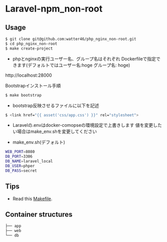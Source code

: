 # Laravel-npm_non-root

## Usage

```bash
$ git clone git@github.com:watter46/php_nginx_non-root.git
$ cd php_nginx_non-root
$ make create-project
```

- phpとnginxの実行ユーザー名、グループ名はそれぞれ
Dockerfileで指定できます(デフォルトではユーザー名:hoge グループ名: hoge)

http://localhost:28000

Bootstrapインストール手順

```bash
$ make bootstrap
```

- bootstrap反映させるファイルに以下を記述
```bash
$ <link href="{{ asset('css/app.css') }}" rel="stylesheet">
```

- Laravelの.envはdocker-comopseの環境設定で上書きします
値を変更したい場合はmake_env.shを変更してください

- make_env.sh(デフォルト)
```bash
WEB_PORT=8080
DB_PORT=3306
DB_NAME=laravel_local
DB_USER=phper
DB_PASS=secret
```

## Tips

- Read this [Makefile](https://github.com/watter46/Laravel-npm_non-root/blob/main/Makefile).

## Container structures

```bash
├── app
├── web
└── db
```
